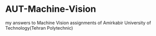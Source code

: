# AUT-Machine-Vision
my answers to Machine Vision assignments of Amirkabir University of Technology(Tehran Polytechnic)
